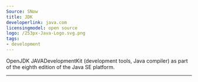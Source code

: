 ```yaml
---
Source: SNow
title: JDK
developerlink: java.com
licensingmodel: open source
logo: /253px-Java-Logo.svg.png
tags:
- development
---
```

OpenJDK JAVADevelopmentKit (development tools, Java compiler) as part of the eighth edition of the Java SE platform. 

---
